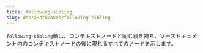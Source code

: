 ```yaml
---
title: following-sibling
slug: Web/XPath/Axes/following-sibling
---
```

`following-sibling`軸は、コンテキストノードと同じ親を持ち、ソースドキュメント内のコンテキストノードの後に現れるすべてのノードを示します。
